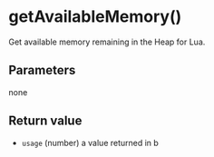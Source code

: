 # getAvailableMemory()

Get available memory remaining in the Heap for Lua.

## Parameters

none

## Return value

* `usage` (number) a value returned in b

